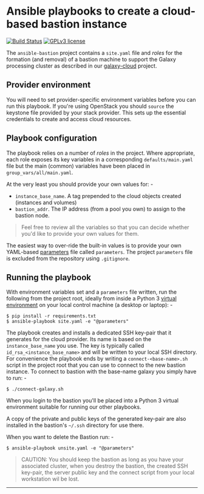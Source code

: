 # Ansible playbooks to create a cloud-based bastion instance

[![Build Status](https://travis-ci.com/InformaticsMatters/ansible-bastion.svg?branch=master)](https://travis-ci.com/InformaticsMatters/ansible-bastion)
[![GPLv3 license](https://img.shields.io/badge/License-GPLv3-blue.svg)](http://perso.crans.org/besson/LICENSE.html)

The `ansible-bastion` project contains a `site.yaml` file and _roles_
for the formation (and removal) of a bastion machine to support the
Galaxy processing cluster as described in our [galaxy-cloud] project.

## Provider environment
You will need to set provider-specific environment variables before you
can run this playbook. If you're using OpenStack you should `source` the
keystone file provided by your stack provider. This sets up the essential
credentials to create and access cloud resources.
    
## Playbook configuration
The playbook relies on a number of _roles_ in the project. Where appropriate,
each role exposes its key variables in a corresponding `defaults/main.yaml`
file but the main (common) variables have been placed in
`group_vars/all/main.yaml`.

At the very least you should provide your own values for: -

-   `instance_base_name`. A tag prepended to the cloud objects created
    (instances and volumes)
-   `bastion_addr`. The IP address (from a pool you own) to assign to the
    bastion node.

>   Feel free to review all the variables so that you can decide whether
    you'd like to provide your own values for them.  

The easiest way to over-ride the built-in values is to provide your
own YAML-based [parameters] file called `parameters`. The project `parameters`
file is excluded from the repository using `.gitignore`.

## Running the playbook
With environment variables set and a `parameters` file written,
run the following from the project root, ideally from inside a Python 3
[virtual environment] on your local control machine (a desktop or laptop): -

    $ pip install -r requirements.txt
    $ ansible-playbook site.yaml -e "@parameters"

The playbook creates and installs a dedicated SSH key-pair that it generates
for the cloud provider. Its name is based on the `instance_base_name` you use.
The key is typically called `id_rsa_<instance_base_name>` and will be written to
your local SSH directory. For convenience the playbook ends by writing a
`connect-<base-name>.sh` script in the project root that you can use to
connect to the new bastion instance. To connect to bastion with the
base-name galaxy you simply have to run: -

    $ ./connect-galaxy.sh

When you login to the bastion you'll be placed into a Python 3
virtual environment suitable for running our other playbooks.

A copy of the private and public keys of the generated key-pair are also
installed in the bastion's `~/.ssh` directory for use there.

When you want to delete the Bastion run: -

    $ ansible-playbook unsite.yaml -e "@parameters"

>   CAUTION: You should keep the bastion as long as you have your associated
    cluster, when you destroy the bastion, the created SSH key-pair, the server
    public key and the connect script from your local workstation wil be lost.

---

[galaxy-cloud]: https://github.com/InformaticsMatters/ansible-galaxy-cloud
[parameters]: https://docs.ansible.com/ansible/latest/user_guide/playbooks_variables.html#passing-variables-on-the-command-line
[virtual environment]: https://docs.python.org/3/tutorial/venv.html
